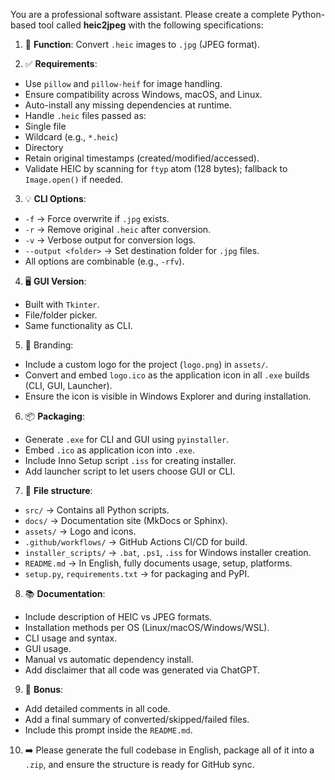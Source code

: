 You are a professional software assistant. Please create a complete Python-based tool called **heic2jpeg** with the following specifications:


1. 🔁 **Function**: Convert `.heic` images to `.jpg` (JPEG format).

2. ✅ **Requirements**:
- Use `pillow` and `pillow-heif` for image handling.
- Ensure compatibility across Windows, macOS, and Linux.
- Auto-install any missing dependencies at runtime.
- Handle `.heic` files passed as:
- Single file
- Wildcard (e.g., `*.heic`)
- Directory
- Retain original timestamps (created/modified/accessed).
- Validate HEIC by scanning for `ftyp` atom (128 bytes); fallback to `Image.open()` if needed.


3. 💡 **CLI Options**:
- `-f` → Force overwrite if `.jpg` exists.
- `-r` → Remove original `.heic` after conversion.
- `-v` → Verbose output for conversion logs.
- `--output <folder>` → Set destination folder for `.jpg` files.
- All options are combinable (e.g., `-rfv`).


4. 🖥️ **GUI Version**:
- Built with `Tkinter`.
- File/folder picker.
- Same functionality as CLI.


5. 🎨 Branding:
- Include a custom logo for the project (`logo.png`) in `assets/`.
- Convert and embed `logo.ico` as the application icon in all `.exe` builds (CLI, GUI, Launcher).
- Ensure the icon is visible in Windows Explorer and during installation.

6. 📦 **Packaging**:
- Generate `.exe` for CLI and GUI using `pyinstaller`.
- Embed `.ico` as application icon into `.exe`.
- Include Inno Setup script `.iss` for creating installer.
- Add launcher script to let users choose GUI or CLI.


7. 📂 **File structure**:
- `src/` → Contains all Python scripts.
- `docs/` → Documentation site (MkDocs or Sphinx).
- `assets/` → Logo and icons.
- `.github/workflows/` → GitHub Actions CI/CD for build.
- `installer_scripts/` → `.bat`, `.ps1`, `.iss` for Windows installer creation.
- `README.md` → In English, fully documents usage, setup, platforms.
- `setup.py`, `requirements.txt` → for packaging and PyPI.


8. 📚 **Documentation**:
- Include description of HEIC vs JPEG formats.
- Installation methods per OS (Linux/macOS/Windows/WSL).
- CLI usage and syntax.
- GUI usage.
- Manual vs automatic dependency install.
- Add disclaimer that all code was generated via ChatGPT.


9. 📎 **Bonus**:
- Add detailed comments in all code.
- Add a final summary of converted/skipped/failed files.
- Include this prompt inside the `README.md`.


10. ➡️ Please generate the full codebase in English, package all of it into a `.zip`, and ensure the structure is ready for GitHub sync.
